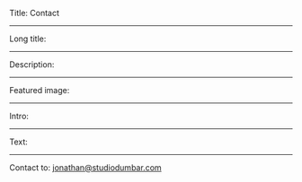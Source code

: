 Title: Contact

----

Long title:

----

Description:

----

Featured image:

----

Intro:

----

Text:

----

Contact to: jonathan@studiodumbar.com
